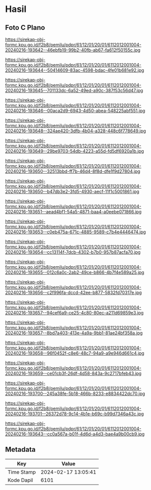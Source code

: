 # Hasil

## Foto C Plano

https://sirekap-obj-formc.kpu.go.id/f2b8/pemilu/pdpr/61/12/01/20/01/6112012001004-20240216-193642--46ebfb19-99b2-40fb-ab67-fa612f50155c.jpg

https://sirekap-obj-formc.kpu.go.id/f2b8/pemilu/pdpr/61/12/01/20/01/6112012001004-20240216-193644--50414609-83ac-4598-bdac-4fe01b681e92.jpg

https://sirekap-obj-formc.kpu.go.id/f2b8/pemilu/pdpr/61/12/01/20/01/6112012001004-20240216-193645--701133dc-6a52-49ed-a90c-387f53c56d47.jpg

https://sirekap-obj-formc.kpu.go.id/f2b8/pemilu/pdpr/61/12/01/20/01/6112012001004-20240216-193646--00aca2d9-6943-4d50-abea-548225abf551.jpg

https://sirekap-obj-formc.kpu.go.id/f2b8/pemilu/pdpr/61/12/01/20/01/6112012001004-20240216-193648--324ae420-3dfb-4b04-a328-448c6f778649.jpg

https://sirekap-obj-formc.kpu.go.id/f2b8/pemilu/pdpr/61/12/01/20/01/6112012001004-20240216-193649--29be9703-54db-4223-a55d-fd5df6920a1b.jpg

https://sirekap-obj-formc.kpu.go.id/f2b8/pemilu/pdpr/61/12/01/20/01/6112012001004-20240216-193650--32513bbd-ff7b-46d4-8f8d-dfe1f9d27804.jpg

https://sirekap-obj-formc.kpu.go.id/f2b8/pemilu/pdpr/61/12/01/20/01/6112012001004-20240216-193650--b47db3e2-3fd5-4930-aecf-11f1c5001861.jpg

https://sirekap-obj-formc.kpu.go.id/f2b8/pemilu/pdpr/61/12/01/20/01/6112012001004-20240216-193651--aead4bf1-54a5-4871-baa4-a0eebe071866.jpg

https://sirekap-obj-formc.kpu.go.id/f2b8/pemilu/pdpr/61/12/01/20/01/6112012001004-20240216-193653--c0eb475a-671c-4885-9589-c7b4e4446474.jpg

https://sirekap-obj-formc.kpu.go.id/f2b8/pemilu/pdpr/61/12/01/20/01/6112012001004-20240216-193654--cc13114f-7dcb-4302-b7b0-957b87acfa70.jpg

https://sirekap-obj-formc.kpu.go.id/f2b8/pemilu/pdpr/61/12/01/20/01/6112012001004-20240216-193655--012c6a0c-2ab2-49ce-b866-4b7f4e589a25.jpg

https://sirekap-obj-formc.kpu.go.id/f2b8/pemilu/pdpr/61/12/01/20/01/6112012001004-20240216-193656--c2f996fa-dccd-42ee-b877-5832fd70317e.jpg

https://sirekap-obj-formc.kpu.go.id/f2b8/pemilu/pdpr/61/12/01/20/01/6112012001004-20240216-193657--94cef6a9-ce25-4c80-80ec-a211d69859e3.jpg

https://sirekap-obj-formc.kpu.go.id/f2b8/pemilu/pdpr/61/12/01/20/01/6112012001004-20240216-193657--8bd7a403-413e-4a9a-9bb1-81ae24bf358a.jpg

https://sirekap-obj-formc.kpu.go.id/f2b8/pemilu/pdpr/61/12/01/20/01/6112012001004-20240216-193658--96f0452f-c8e6-48c7-94a9-a9e946d661c4.jpg

https://sirekap-obj-formc.kpu.go.id/f2b8/pemilu/pdpr/61/12/01/20/01/6112012001004-20240216-193659--ce01cb3f-26df-4d58-843a-9c2717bfeb43.jpg

https://sirekap-obj-formc.kpu.go.id/f2b8/pemilu/pdpr/61/12/01/20/01/6112012001004-20240216-193700--245a38fe-5b18-466b-8233-e8834422dc70.jpg

https://sirekap-obj-formc.kpu.go.id/f2b8/pemilu/pdpr/61/12/01/20/01/6112012001004-20240216-193701--26372d78-9c14-4b1e-b69c-b99d7346a43c.jpg

https://sirekap-obj-formc.kpu.go.id/f2b8/pemilu/pdpr/61/12/01/20/01/6112012001004-20240216-193643--cc0a567a-b01f-4d6d-a4d3-bae4a9b00cb9.jpg


## Metadata

| Key        | Value               |
| ---------- | ------------------- |
| Time Stamp | 2024-02-17 13:05:41 |
| Kode Dapil | 6101                |



